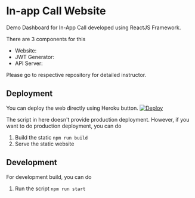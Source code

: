 # In-app Call Website
Demo Dashboard for In-App Call developed using ReactJS Framework.

There are 3 components for this
- Website: []()
- JWT Generator: []()
- API Server: []()

Please go to respective repository for detailed instructor.

## Deployment
You can deploy the web directly using Heroku button.
[![Deploy](https://www.herokucdn.com/deploy/button.svg)](https://heroku.com/deploy?template=https://github.com/nexmo-se/in-app-web)

The script in here doesn't provide production deployment. However, if you want to do production deployment, you can do
1. Build the static `npm run build`
2. Serve the static website

## Development 
For development build, you can do
1. Run the script `npm run start`

